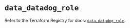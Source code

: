 # `data_datadog_role`

Refer to the Terraform Registry for docs: [`data_datadog_role`](https://registry.terraform.io/providers/datadog/datadog/3.65.0/docs/data-sources/role).
